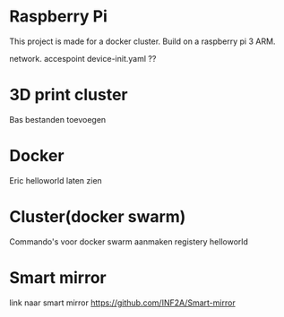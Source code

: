 # Raspberry Pi

This project is made for a docker cluster.
Build on a raspberry pi 3 ARM.

network.
accespoint
device-init.yaml ??

# 3D print cluster
Bas bestanden toevoegen
# Docker
Eric helloworld laten zien
# Cluster(docker swarm)
Commando's voor docker swarm aanmaken
registery
helloworld
# Smart mirror
link naar smart mirror
https://github.com/INF2A/Smart-mirror
